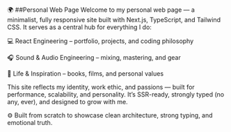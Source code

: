 🌍 ##Personal Web Page
Welcome to my personal web page — a minimalist, fully responsive site built with Next.js, TypeScript, and Tailwind CSS. It serves as a central hub for everything I do:

💻 React Engineering – portfolio, projects, and coding philosophy

🎧 Sound & Audio Engineering – mixing, mastering, and gear

🌱 Life & Inspiration – books, films, and personal values

This site reflects my identity, work ethic, and passions — built for performance, scalability, and personality. It’s SSR-ready, strongly typed (no any, ever), and designed to grow with me.

⚙️ Built from scratch to showcase clean architecture, strong typing, and emotional truth.
